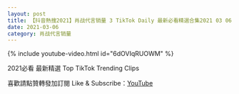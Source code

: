 ```yaml
---
layout: post
title: 【抖音熱搜2021】肖战代言销量 3 TikTok Daily 最新必看精選合集2021 03 06
date: 2021-03-06
category: 肖战代言销量
---
```


{% include youtube-video.html id="6dOVIqRUOWM" %}

2021必看 最新精選 Top TikTok Trending Clips

喜歡請點贊轉發加訂閱 Like & Subscribe：[YouTube](https://www.youtube.com/channel/UCAoR7VcanIPd04uEq_GIylA/videos)

